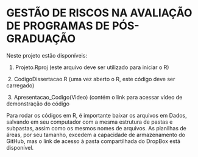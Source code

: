 # GESTÃO DE RISCOS NA AVALIAÇÃO DE PROGRAMAS DE PÓS-GRADUAÇÃO

Neste projeto estão disponíveis:

 1. Projeto.Rproj (este arquivo deve ser utilizado para iniciar o R)
  
  2. CodigoDissertacao.R (uma vez aberto o R, este código deve ser carregado)
  
  3. Apresentacao_Codigo(Video) (contém o link para acessar vídeo de demonstração do código
 
Para rodar os códigos em R, é importante baixar os arquivos em Dados, salvando em seu computador com a mesma estrutura de pastas e subpastas, assim como os mesmos nomes de arquivos. As planilhas de áreas, por seu tamanho, excedem a capacidade de armazenamento do GitHub, mas o link de acesso à pasta compartilhada do DropBox está disponível.
